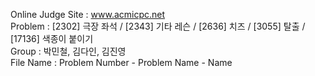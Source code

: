Online Judge Site : www.acmicpc.net <br>
Problem : [2302] 극장 좌석 / [2343] 기타 레슨 / [2636] 치즈 / [3055] 탈출 / [17136] 색종이 붙이기  <br>
Group : 박민철, 김다인, 김진영 <br>
File Name : Problem Number - Problem Name - Name <br>
